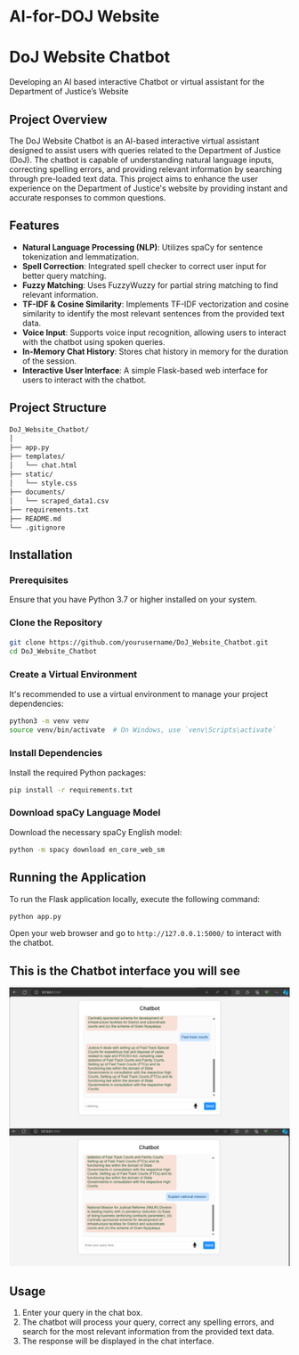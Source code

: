 # AI-for-DOJ Website
# DoJ Website Chatbot
Developing an AI based interactive Chatbot or virtual assistant for the Department of Justice’s Website
## Project Overview
The DoJ Website Chatbot is an AI-based interactive virtual assistant designed to assist users with queries related to the Department of Justice (DoJ). The chatbot is capable of understanding natural language inputs, correcting spelling errors, and providing relevant information by searching through pre-loaded text data. This project aims to enhance the user experience on the Department of Justice's website by providing instant and accurate responses to common questions.

## Features
- **Natural Language Processing (NLP)**: Utilizes spaCy for sentence tokenization and lemmatization.
- **Spell Correction**: Integrated spell checker to correct user input for better query matching.
- **Fuzzy Matching**: Uses FuzzyWuzzy for partial string matching to find relevant information.
- **TF-IDF & Cosine Similarity**: Implements TF-IDF vectorization and cosine similarity to identify the most relevant sentences from the provided text data.
- **Voice Input**: Supports voice input recognition, allowing users to interact with the chatbot using spoken queries.
- **In-Memory Chat History**: Stores chat history in memory for the duration of the session.
- **Interactive User Interface**: A simple Flask-based web interface for users to interact with the chatbot.


## Project Structure
```
DoJ_Website_Chatbot/
│
├── app.py                  
├── templates/
│   └── chat.html           
├── static/
│   └── style.css          
├── documents/
│   └── scraped_data1.csv 
├── requirements.txt        
├── README.md             
└── .gitignore             
```

## Installation

### Prerequisites
Ensure that you have Python 3.7 or higher installed on your system.

### Clone the Repository
```bash
git clone https://github.com/yourusername/DoJ_Website_Chatbot.git
cd DoJ_Website_Chatbot
```

### Create a Virtual Environment
It's recommended to use a virtual environment to manage your project dependencies:
```bash
python3 -m venv venv
source venv/bin/activate  # On Windows, use `venv\Scripts\activate`
```

### Install Dependencies
Install the required Python packages:
```bash
pip install -r requirements.txt
```

### Download spaCy Language Model
Download the necessary spaCy English model:
```bash
python -m spacy download en_core_web_sm
```

## Running the Application
To run the Flask application locally, execute the following command:
```bash
python app.py
```

Open your web browser and go to `http://127.0.0.1:5000/` to interact with the chatbot.

## This is the Chatbot interface you will see
![Chatbot Audio Feature](images/audio.png)
![Chatbot Audio Feature](images/convo.png)

## Usage
1. Enter your query in the chat box.
2. The chatbot will process your query, correct any spelling errors, and search for the most relevant information from the provided text data.
3. The response will be displayed in the chat interface.
